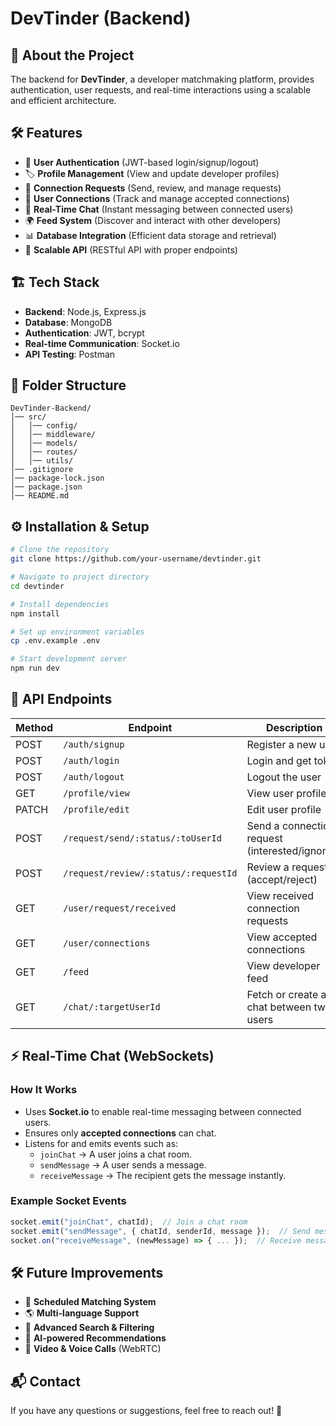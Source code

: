 # DevTinder (Backend)

## 🚀 About the Project

The backend for **DevTinder**, a developer matchmaking platform, provides authentication, user requests, and real-time interactions using a scalable and efficient architecture.

## 🛠️ Features

- 🔑 **User Authentication** (JWT-based login/signup/logout)
- 🏷 **Profile Management** (View and update developer profiles)
- 🔗 **Connection Requests** (Send, review, and manage requests)
- 🤝 **User Connections** (Track and manage accepted connections)
- 💬 **Real-Time Chat** (Instant messaging between connected users)
- 🌍 **Feed System** (Discover and interact with other developers)
- 📊 **Database Integration** (Efficient data storage and retrieval)
- 🚀 **Scalable API** (RESTful API with proper endpoints)

## 🏗️ Tech Stack

- **Backend**: Node.js, Express.js
- **Database**: MongoDB
- **Authentication**: JWT, bcrypt
- **Real-time Communication**: Socket.io
- **API Testing**: Postman

## 📂 Folder Structure

```
DevTinder-Backend/
│── src/
│   │── config/
│   │── middleware/
│   │── models/
│   │── routes/
│   │── utils/
│── .gitignore
│── package-lock.json
│── package.json
│── README.md
```

## ⚙️ Installation & Setup

```bash
# Clone the repository
git clone https://github.com/your-username/devtinder.git

# Navigate to project directory
cd devtinder

# Install dependencies
npm install

# Set up environment variables
cp .env.example .env

# Start development server
npm run dev
```

## 📡 API Endpoints

| Method | Endpoint                             | Description                                    |
| ------ | ------------------------------------ | ---------------------------------------------- |
| POST   | `/auth/signup`                       | Register a new user                            |
| POST   | `/auth/login`                        | Login and get token                            |
| POST   | `/auth/logout`                       | Logout the user                                |
| GET    | `/profile/view`                      | View user profile                              |
| PATCH  | `/profile/edit`                      | Edit user profile                              |
| POST   | `/request/send/:status/:toUserId`    | Send a connection request (interested/ignored) |
| POST   | `/request/review/:status/:requestId` | Review a request (accept/reject)               |
| GET    | `/user/request/received`             | View received connection requests              |
| GET    | `/user/connections`                  | View accepted connections                      |
| GET    | `/feed`                              | View developer feed                            |
| GET    | `/chat/:targetUserId`                | Fetch or create a chat between two users       |

## ⚡ Real-Time Chat (WebSockets)

### **How It Works**

- Uses **Socket.io** to enable real-time messaging between connected users.
- Ensures only **accepted connections** can chat.
- Listens for and emits events such as:
  - `joinChat` → A user joins a chat room.
  - `sendMessage` → A user sends a message.
  - `receiveMessage` → The recipient gets the message instantly.

### **Example Socket Events**

```javascript
socket.emit("joinChat", chatId);  // Join a chat room
socket.emit("sendMessage", { chatId, senderId, message });  // Send message
socket.on("receiveMessage", (newMessage) => { ... });  // Receive messages
```

## 🛠️ Future Improvements

- 📅 **Scheduled Matching System**
- 🌎 **Multi-language Support**
- 🎯 **Advanced Search & Filtering**
- 🤖 **AI-powered Recommendations**
- 📡 **Video & Voice Calls** (WebRTC)

## 📬 Contact

If you have any questions or suggestions, feel free to reach out! 🚀
